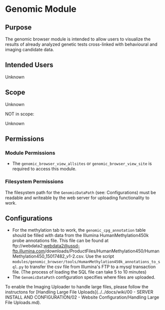 # Genomic Module

## Purpose

The genomic browser module is intended to allow users to visualize the
results of already analyzed genetic tests cross-linked with behavioural
and imaging candidate data.

## Intended Users

Unknown

## Scope

Unknown

NOT in scope:

Unknown

## Permissions

### Module Permissions

- The `genomic_browser_view_allsites` or `genomic_browser_view_site` is required to access this module.

### Filesystem Permissions

The filesystem path for the `GenomicDataPath` (see: Configurations) must be readable and writeable by the web server for
uploading functionality to work.

## Configurations

- For the methylation tab to work, the `genomic_cpg_annotation` table should be filled with data from the Illumina HumanMethylation450k probe annotations file. This file can be found at ftp://webdata2:webdata2@ussd-ftp.illumina.com/downloads/ProductFiles/HumanMethylation450/HumanMethylation450_15017482_v1-2.csv. Use the script `modules/genomic_browser/tools/HumanMethylation450k_annotations_to_sql.py` to transfer the csv file from Illumina's FTP to a mysql transaction file. (The process of loading the SQL file can take 5 to 10 minutes)
- The `GenomicDataPath` configuration specifies where files are uploaded.

To enable the Imaging Uploader to handle large files, please follow the
instructons for [Handling Large File Uploads](../../docs/wiki/00 - SERVER INSTALL AND CONFIGURATION/02 - Website Configuration/Handling Large File Uploads.md).
